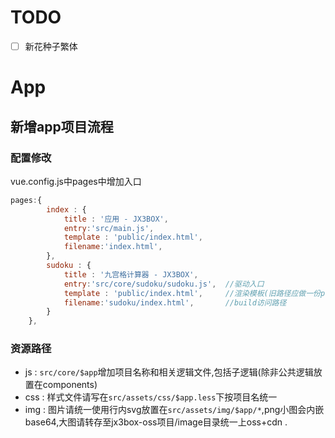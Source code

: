# TODO
- [ ] 新花种子繁体



# App

## 新增app项目流程

### 配置修改
vue.config.js中pages中增加入口
```javascript
pages:{
        index : {
            title : '应用 - JX3BOX',
            entry:'src/main.js',
            template : 'public/index.html',
            filename:'index.html',
        },
        sudoku : {
            title : '九宫格计算器 - JX3BOX',
            entry:'src/core/sudoku/sudoku.js',  //驱动入口
            template : 'public/index.html',     //渲染模板(旧路径应做一份public重定向)
            filename:'sudoku/index.html',       //build访问路径
        }
    },

```

### 资源路径
+ js : `src/core/$app`增加项目名称和相关逻辑文件,包括子逻辑(除非公共逻辑放置在components)
+ css : 样式文件请写在`src/assets/css/$app.less`下按项目名统一
+ img : 图片请统一使用行内svg放置在`src/assets/img/$app/*`,png小图会内嵌base64,大图请转存至jx3box-oss项目/image目录统一上oss+cdn
.
